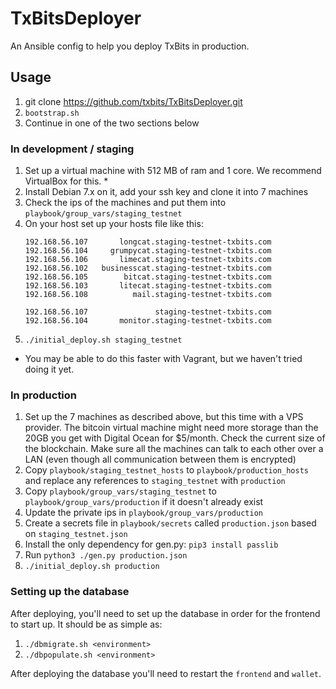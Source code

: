 # TxBitsDeployer

An Ansible config to help you deploy TxBits in production.

## Usage

1. git clone https://github.com/txbits/TxBitsDeployer.git
1. `bootstrap.sh`
1. Continue in one of the two sections below

### In development / staging

1. Set up a virtual machine with 512 MB of ram and 1 core. We recommend VirtualBox for this. *
1. Install Debian 7.x on it, add your ssh key and clone it into 7 machines
1. Check the ips of the machines and put them into `playbook/group_vars/staging_testnet`
1. On your host set up your hosts file like this:
    ```
    192.168.56.107       longcat.staging-testnet-txbits.com
    192.168.56.104     grumpycat.staging-testnet-txbits.com
    192.168.56.106       limecat.staging-testnet-txbits.com
    192.168.56.102   businesscat.staging-testnet-txbits.com
    192.168.56.105        bitcat.staging-testnet-txbits.com
    192.168.56.103       litecat.staging-testnet-txbits.com
    192.168.56.108          mail.staging-testnet-txbits.com

    192.168.56.107               staging-testnet-txbits.com
    192.168.56.104       monitor.staging-testnet-txbits.com
    ```
1. `./initial_deploy.sh staging_testnet`

* You may be able to do this faster with Vagrant, but we haven't tried doing it yet.

### In production

1. Set up the 7 machines as described above, but this time with a VPS provider. The bitcoin virtual machine might need more storage than the 20GB you get with Digital Ocean for $5/month. Check the current size of the blockchain. Make sure all the machines can talk to each other over a LAN (even though all communication between them is encrypted)
1. Copy `playbook/staging_testnet_hosts` to `playbook/production_hosts` and replace any references to `staging_testnet` with `production`
1. Copy `playbook/group_vars/staging_testnet` to `playbook/group_vars/production` if it doesn't already exist
1. Update the private ips in `playbook/group_vars/production`
1. Create a secrets file in `playbook/secrets` called `production.json` based on `staging_testnet.json`
1. Install the only dependency for gen.py: `pip3 install passlib`
1. Run `python3 ./gen.py production.json`
1. `./initial_deploy.sh production`


### Setting up the database

After deploying, you'll need to set up the database in order for the frontend to start up. It should be as simple as:

1. `./dbmigrate.sh <environment>`
1. `./dbpopulate.sh <environment>`

After deploying the database you'll need to restart the `frontend` and `wallet`.
